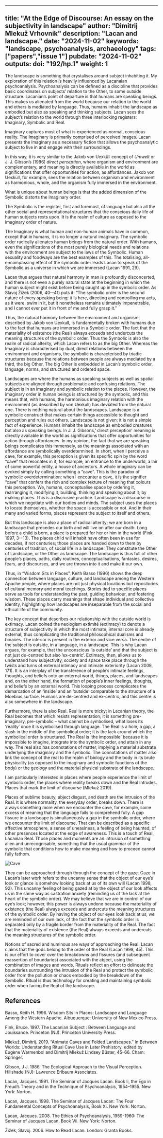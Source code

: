 
---
title: "At the Edge of Discourse: An essay on the subjectivity in landscape"
author: "Dimitrij Mlekuž Vrhovnik"
description: "Lacan and landscape."
date: "2024-11-02"
keywords: "landscape, psychoanalysis, archaeology"
tags: ["papers","issue 1"]
pubdate: "2024-11-02"
outputs: 
doi: "192/hp.1"
weight: 1
---




The landscape is something that crystalises around subject inhabiting it. My exploration of this relation is heavily influenced by Lacanaian psychoanalysis. Psychoanalysis can be defined as a discipline that provides basic coordinates on subjects’ relation to the Other, to some outside structure. Lacanian’s point of departure is that humans are speaking beings. This makes us alienated from the world because our relation to the world and others is mediated by language. Thus, humans inhabit the landscape as embodied but also as speaking and thinking subjects. 
Lacan sees the subject’s relation to the world through three interlocking registers: Imaginary, Symbolic and Real.

Imaginary captures most of what is experienced as normal, conscious reality. The Imaginary is primarily comprised of perceived images. Lacan presents the Imaginary as a necessary fiction that allows the psychoanalytic subject to live in and engage with their surroundings.

In this way, it is very similar to the Jakob von Uexküll concept of _Umwelt_ or J. J. Gibson’s (1986) _direct perception_, where organism and environment are complementary, and meaning is directly available in the world as significations that offer opportunities for action, as affordances. Jakob von Uexküll, for example, sees the relation between organism and environment as harmonious, whole, and the organism fully immersed in the environment.

What is unique about human beings is that the added dimension of the Symbolic distorts the Imaginary order.

The Symbolic is the register, first and foremost, of language but also all the other social and representational structures that the conscious daily life of human subjects rests upon. It is the realm of culture as opposed to the imaginary order of nature.

The Imaginary is what human and non-human animals have in common, except that in humans, it is no longer a natural imaginary. The symbolic order radically alienates human beings from the natural order. With humans, even the significations of the most purely biological needs and relations with the environment are subject to the laws of the Symbolic. Human sexuality and foodways are the best examples of this.
The totalising, all-encompassing effect of the symbolic order leads Lacan to speak of the Symbolic as a universe in which we are immersed (Lacan 1991, 29).

Lacan thus argues that natural harmony in man is profoundly disconcerted, and there is not even a purely natural state at the beginning in which the human subject might exist before being caught up in the symbolic order. As Slavoj Žižek (2006, 40--41) puts it: “The symbolic order is the second nature of every speaking being: it is here, directing and controlling my acts, as it were, swim in it, but it nonetheless remains ultimately impenetrable, and I cannot ever put it in front of me and fully grasp it.”

Thus, the natural harmony between the environment and organism, described by Jakob von Uexkull, is fundamentally broken with humans due to the fact that humans are immersed in a Symbolic order. The fact that the materiality of existence (the Real) always exceeds and undercuts the meaning structures of the symbolic order.
Thus the Symbolic is also the realm of radical alterity, which Lacan refers to as the big Other. Whereas the Imaginary is characterised by dual, direct relations between the environment and organisms, the symbolic is characterised by triadic structures because the relations between people are always mediated by a third, the big Other. The big Other is embedded in Lacan’s symbolic order, language, norms, and structured and ordered space. 

Landscapes are where the humans as speaking subjects as well as spatial subjects are aligned through problematic and confusing relations. The subject is in an imaginary and symbolic relation to the places. However, the imaginary order in human beings is structured by the symbolic, and this means that, with humans, the harmonious imaginary relation with the environment (as described by von Uexkull) has deviated from the natural one. There is nothing natural about the landscapes. Landscape is a symbolic construct that makes certain things accessible to thought and perception and rules out others. Landscape is not given; it is not a simple fact of experience. 
Humans inhabit the landscape as embodied creatures but also as speaking beings. In J. J. Gibsons,’ direct perception’ meaning is directly available in the world as significations that offer opportunities for action through affordances. In my opinion, the fact that we are speaking beings complicates this immensely, as the meanings associated with an affordance are symbolically overdetermined. In short, when I perceive a cave, for example, this perception is given its specific spin by the word “cave” that resonates in it, for example, an entrance to the underworld, a lair of some powerful entity, a house of ancestors. A whole imaginary can be evoked simply by calling something a “cave”. This is the paradox of symbolic overdetermination: when I encounter a cave, it is the signifier “cave” that confers the rich and complex texture of meaning that colours this perception.
We, humans, conceptualise space by ordering it, rearranging it, modifying it, building, thinking and speaking about it; by making places. This is a discrusive practice. Landscape is a discourse in which we negotiate with our bodies and minds. The subject uses the places to locate themselves, whether the space is accessible or not. And in their many and varied forms, places represent the subject to itself and others. 

But this landscape is also a place of radical alterity; 
we are born in a landscape that precedes our birth and will live on after our death. Long before a child is born, a place is prepared for her or him in the world (Fink 1997, 3--13). The places child will inhabit have often been in use for decades, if not centuries; those places are handed down to them by centuries of tradition, of social life in a landscape. They constitute the Other of Landscape, or the Other as landscape. The landscape is thus full of other people’s places, paths, daily routines, conceptualisations, fantasies, desires, fears, and discourses, and we are thrown into it and make it our own.

Thus, in “Wisdom Sits in Places”, Keith Basso (1996) shows the deep connection between language, culture, and landscape among the Western Apache people, where places are not just physical locations but repositories of cultural memory and moral teachings. Stories tied to specific places serve as tools for understanding the past, guiding behaviour, and fostering wisdom. These places carry meanings that shape individual and collective identity, highlighting how landscapes are inseparable from the social and ethical life of the community.

The key concept that describes our relationship with the outside world is extimacy. Lacan coined the neologism extimité (extimacy) to denote a structure of subjectivity in which the most intimate, internal core is already external, thus complicating the traditional philosophical dualisms and binaries. The interior is present in the exterior and vice versa. The centre of the subject is outside, in a language, in a landscape. This is why Lacan argues, for example, that the unconscious ‘is outside’ and that the subject is not just de-centred but also ‘ex-centric’. Extimacy, then, allows us to understand how subjectivity, society and space take place through the twists and turns of external intimacy and intimate exteriority (Lacan 2008, 171). 
It is an interplay of the transference of people’s intimate feelings, thoughts, and beliefs onto an external world, things, places, and landscapes and, on the other hand, the formation of people’s inner feelings, thoughts, and beliefs by an external world. This looping process complicates the demarcation of an ‘inside’ and an ‘outside’ comparable to the structure of a Moebius surface. Humans are de-centred and ex-centric, and this centre is also somewhere in the landscape.

Furthermore, there is also Real. Real is more tricky; in Lacanian theory, the Real becomes that which resists representation; it is something pre-imaginary, pre-symbolic – what cannot be symbolised, what loses its ‘reality’ once it is symbolised through language. The Real is a hole, a gap, a slash in the middle of the symbolical order; it is the lack around which the symbolical order is structured. The Real is ‘the impossible’ because it is impossible to imagine, integrate into the symbolic order, and attain in any way. The real also has connotations of matter, implying a material substrate underlying the imaginary and the symbolic. The connotations of matter also link the concept of the real to the realm of biology and the body in its brute physicality (as opposed to the imaginary and symbolic functions of the body) or the geology and the material physical substrate of the landscape. 

I am particularly interested in places where people experience the limit of symbolic order, the places where reality breaks down and the Real intrudes. Places that mark the limit of discourse (Mlekuž 2019). 

Places of sublime beauty, abject disgust, and death are the intrusion of the Real. It is where normality, the everyday order, breaks down. There is always something more when we encounter the cave, for example, some excess of meaning that the language fails to comprehend fully. A gap fissure in a landscape is simultaneously a gap in the symbolic order, where we encounter the limit of discourse. That can be described as a specific affective atmosphere, a sense of uneasiness, a feeling of being haunted, of other presences located at the edge of awareness. This is a touch of Real, Lacanian Real. Those places and moments are an intrusion of something alien and unrecognisable, something that the usual grammar of the symbolic that conditions how to make meaning and how to proceed cannot fully fathom. 

![Cave](cave.png "Cave and the limit of the discourse.")

They can be approached through through the concept of the gaze. Gaze in Lacan’s later work refers to the uncanny sense that the object of our eye’s look or glance is somehow looking back at us of its own will (Lacan 1998, 92). This uncanny feeling of being gazed at by the object of our look affects us in the same way as castration anxiety (reminding us of the lack at the heart of the symbolic order). We may believe that we are in control of our eye’s look; however, this power is always undone because the materiality of existence (the Real) always exceeds and undercuts the meaning structures of the symbolic order. By having the object of our eyes look back at us, we are reminded of our own lack, of the fact that the symbolic order is separated only by a fragile border from the materiality of the Real. The fact that the materiality of existence (the Real) always exceeds and undercuts the meaning structures of the symbolic order. 

Notions of sacred and numinous are ways of approaching the Real. Lacan claims that the gods belong to the order of the Real (Lacan 1998, 45). This is our effort to cover over the breakdowns and fissures (and subsequent reassertion of boundaries) associated with the abject, using the combination of images and words. Rituals reflect an effort to delineate the boundaries surrounding the intrusion of the Real and protect the symbolic order from the pollution or chaos embodied by the breakdown of the Symbolic. Ritual is thus technology for creating and maintaining symbolic order when facing the Real of the landscape. 

## References
Basso, Keith H. 1996. Wisdom Sits in Places: Landscape and Language Among the Western Apache. Albuquerque: University of New Mexico Press.

Fink, Bruce. 1997. The Lacanian Subject : Between Language and Jouissance. Princeton (NJ): Princeton University Press.

Mlekuž, Dimitrij. 2019. “Animate Caves and Folded Landscapes.” In Between Worlds: Understanding Ritual Cave Use in Later Prehistory, edited by Eugène Warmenbol and Dimitrij Mlekuž Lindsey Büster, 45–66. Cham: Springer.

Gibson, J J. 1986. The Ecological Approach to the Visual Perception. Hillshade (NJ): Lawrence Erlbaum Associates.

Lacan, Jacques. 1991. The Seminar of Jacques Lacan. Book Ii, the Ego in Freud’s Theory and in the Technique of Psychoanalysis, 1954–1955. New York: Norton.

Lacan, Jacques. 1998. The Seminar of Jacques Lacan: The Four Fundamental Concepts of Psychoanalysis, Book Xi. New York: Norton.

Lacan, Jacques. 2008. The Ethics of Psychoanalysis, 1959-1960: The Seminar of Jacques Lacan, Book Vii. New York: Norton.

Žižek, Slavoj. 2006. How to Read Lacan. London: Granta Books.
